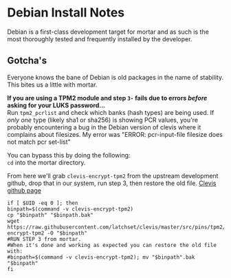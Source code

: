 # Debian Install Notes  

Debian is a first-class development target for mortar and as such is the most thoroughly tested and frequently installed by the developer.  

## Gotcha's  
Everyone knows the bane of Debian is old packages in the name of stability. This bites us a little with mortar.  

**If you are using a TPM2 module and step `3-` fails due to errors _before_ asking for your LUKS password...**  
Run `tpm2_pcrlist` and check which banks (hash types) are being used. If _only one_ type (likely sha1 or sha256) is showing PCR values, you're probably encountering a bug in the Debian version of clevis where it complains about filesizes. My error was "ERROR: pcr-input-file filesize does not match pcr set-list"  

You can bypass this by doing the following:  
`cd` into the mortar directory.  

From here we'll grab `clevis-encrypt-tpm2` from the upstream development github, drop that in our system, run step 3, then restore the old file. [Clevis github page](https://github.com/latchset/clevis/blob/master/src/pins/tpm2/clevis-encrypt-tpm2)

```
if [ $UID -eq 0 ]; then
binpath=$(command -v clevis-encrypt-tpm2)
cp "$binpath" "$binpath.bak"
wget https://raw.githubusercontent.com/latchset/clevis/master/src/pins/tpm2/clevis-encrypt-tpm2 -O "$binpath"
#RUN STEP 3 from mortar.
#When it's done and working as expected you can restore the old file with:
#binpath=$(command -v clevis-encrypt-tpm2); mv "$binpath".bak "$binpath"
fi
```
